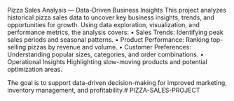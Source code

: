 Pizza Sales Analysis — Data-Driven Business Insights
This project analyzes historical pizza sales data to uncover key business insights, trends, and opportunities for growth. Using data exploration, visualization, and performance metrics, the analysis covers:
 • Sales Trends: Identifying peak sales periods and seasonal patterns.
 • Product Performance: Ranking top-selling pizzas by revenue and volume.
 • Customer Preferences: Understanding popular sizes, categories, and order combinations.
 • Operational Insights Highlighting slow-moving products and potential optimization areas.

The goal is to support data-driven decision-making for improved marketing, inventory management, and profitability.# PIZZA-SALES-PROJECT

